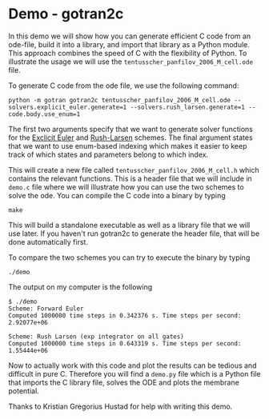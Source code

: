 # Demo - gotran2c

In this demo we will show how you can generate efficient C code from an
ode-file, build it into a library, and import that library as a Python module. This approach combines the speed of C with the flexibility of Python.
To illustrate the usage we will use the
`tentusscher_panfilov_2006_M_cell.ode` file.

To generate C code from the ode file, we use the following command:

```
python -m gotran gotran2c tentusscher_panfilov_2006_M_cell.ode --solvers.explicit_euler.generate=1 --solvers.rush_larsen.generate=1 --code.body.use_enum=1
```

The first two arguments specify that we want to generate solver functions for the
[Exclicit Euler](https://en.wikipedia.org/wiki/Euler_method) and [Rush-Larsen](https://arxiv.org/abs/1712.02260) schemes. The final argument states that we want to use enum-based indexing which makes it easier to keep track of which states and parameters belong to which index.

This will create a new file called
`tentusscher_panfilov_2006_M_cell.h` which contains the relevant
functions. This is a header file that we will include in `demo.c` file
where we will illustrate how you can use the two schemes to solve the
ode. You can compile the C code into a binary by typing

```
make
```

This will build a standalone executable as well as a library file
that we will use later. If you haven't run gotran2c to generate the header file, that will be done automatically first.

To compare the two schemes you can try to execute the binary by typing

```
./demo
```

The output on my computer is the following

```
$ ./demo
Scheme: Forward Euler
Computed 1000000 time steps in 0.342376 s. Time steps per second: 2.92077e+06

Scheme: Rush Larsen (exp integrator on all gates)
Computed 1000000 time steps in 0.643319 s. Time steps per second: 1.55444e+06
```

Now to actually work with this code and plot the results can be
tedious and difficult in pure C. Therefore you will find a `demo.py` file which is
a Python file that imports the C library file, solves the ODE and plots
the membrane potential.

Thanks to Kristian Gregorius Hustad for help with writing this demo.
